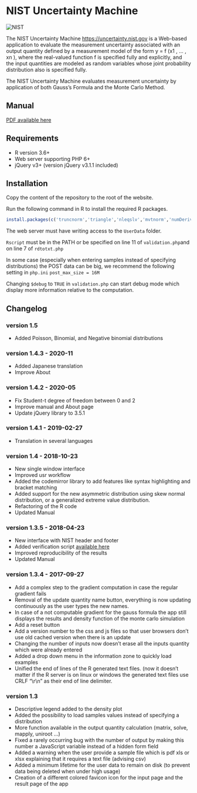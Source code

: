 # NIST Uncertainty Machine
![NIST](https://nccoe.nist.gov/sites/all/themes/custom/nccoe2x/asset/img/NIST_logo.svg)

The NIST Uncertainty Machine https://uncertainty.nist.gov is a Web-based
application to evaluate the measurement uncertainty associated
with an output quantity defined by a measurement model of the form
y = f (x1 , ... , xn
), where the real-valued function f is specified fully and explicitly,
and the input quantities are modeled as random variables whose joint
probability distribution also is specified fully.

The NIST Uncertainty Machine evaluates measurement uncertainty by application of both Gauss’s Formula and the Monte Carlo Method.


## Manual
[PDF available here](https://uncertainty.nist.gov/NISTUncertaintyMachine-UserManual.pdf)

## Requirements
* R version 3.6+
* Web server supporting PHP 6+
* jQuery v3+ (version jQuery v3.1.1 included)

## Installation
Copy the content of the repository to the root of the website.

Run the following command in R to install the required R packages.
```R
install.packages(c('truncnorm','triangle','nleqslv','mvtnorm','numDeriv','evd','sn'), repos='http://cran.rstudio.com/')
```

The web server must have writing access to the ```UserData``` folder.

`Rscript` must be in the PATH or be specified on line 11 of `validation.php`and on line 7 of `rdtotxt.php`

In some case (especially when entering samples instead of specifying distributions) the POST data can be big, we recommend the following setting in `php.ini`
 `post_max_size = 16M`

 Changing 	```$debug``` to ```TRUE``` in ```validation.php``` can start debug mode which display more information relative to the computation.
## Changelog

### version 1.5
 - Added Poisson, Binomial, and Negative binomial distributions

### version 1.4.3 - 2020-11
 - Added Japanese translation
 - Improve About

### version 1.4.2 - 2020-05
 - Fix Student-t degree of freedom between 0 and 2
 - Improve manual and About page
 - Update jQuery library to 3.5.1

### version 1.4.1 - 2019-02-27
 - Translation in several languages

### version 1.4 - 2018-10-23
  - New single window interface
  - Improved usr workflow
  - Added the codemirror library to add features like syntax highlighting and bracket matching  
  - Added support for the new asymmetric distribution using skew normal distribution, or a generalized extreme value distribution.
  - Refactoring of the R code
  - Updated Manual

### version 1.3.5 - 2018-04-23
  - New interface with NIST header and footer
  - Added verification script [available here](https://uncertainty.nist.gov/verification.php)
  - Improved reproducibility of the results
  - Updated Manual


### version 1.3.4 - 2017-09-27
  - Add a complex step to the gradient computation in case the regular gradient fails
  - Removal of the update quantity name button, everything is now updating continuously as the user types the new names.
  - In case of a not computable gradient for the gauss formula the app still displays the results and density function of the monte carlo simulation
  - Add a reset button
  - Add a version number to the css and js files so that user browsers don’t use old cached version when there is an update
  - Changing the number of inputs now doesn’t erase all the inputs quantity which were already entered
  - Added a drop down menu in the information zone to quickly load examples
  - Unified the end of lines of the R generated text files. (now it doesn’t matter if the R server is on linux or windows the generated text files use CRLF “\r\n” as their end of line delimiter.    

### version 1.3
  - Descriptive legend added to the density plot
  - Added the possibility to load samples values instead of specifying a distribution
  - More function available in the output quantity calculation (matrix, solve, mapply, uniroot ...)
  - Fixed a rarely occurring bug with the number of output by making this number a JavaScript variable instead of a hidden form field
  - Added a warning when the user provide a sample file which is pdf xls or xlsx explaining that it requires a text file (advising csv)
  - Added a minimum lifetime for the user data to remain on disk (to prevent data being deleted when under high usage)
  - Creation of a different colored favicon icon for the input page and the result page of the app

